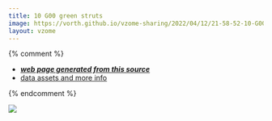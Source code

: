 ```yaml
---
title: 10 G00 green struts
image: https://vorth.github.io/vzome-sharing/2022/04/12/21-58-52-10-G00-green-struts/10-G00-green-struts.png
layout: vzome
---
```


{% comment %}
 - [***web page generated from this source***][post]
 - [data assets and more info][github]

[post]: <https://vorth.github.io/vzome-sharing/2022/04/12/10-G00-green-struts-21-58-52.html>
[github]: <https://github.com/vorth/vzome-sharing/tree/main/2022/04/12/21-58-52-10-G00-green-struts/>
{% endcomment %}

<vzome-viewer style="width: 100%; height: 65vh;"
       src="https://vorth.github.io/vzome-sharing/2022/04/12/21-58-52-10-G00-green-struts/10-G00-green-struts.vZome" >
  <img src="https://vorth.github.io/vzome-sharing/2022/04/12/21-58-52-10-G00-green-struts/10-G00-green-struts.png" />
</vzome-viewer>